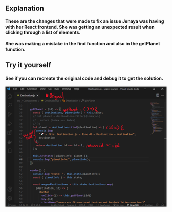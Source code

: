 ## Explanation
#### These are the changes that were made to fix an issue Jenaya was having with her React frontend. She was getting an unexpected result when clicking through a list of elements.

**She was making a mistake in the find function and also in the getPlanet function.**

## Try it yourself
#### See if you can recreate the original code and debug it to get the solution.


![Alt text](./jenaya_solution.png "screenshot of code solution for Jenaya's problem")
